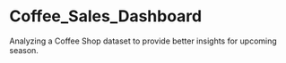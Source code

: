 # Coffee_Sales_Dashboard
Analyzing a Coffee Shop dataset to provide better insights for upcoming season. 

